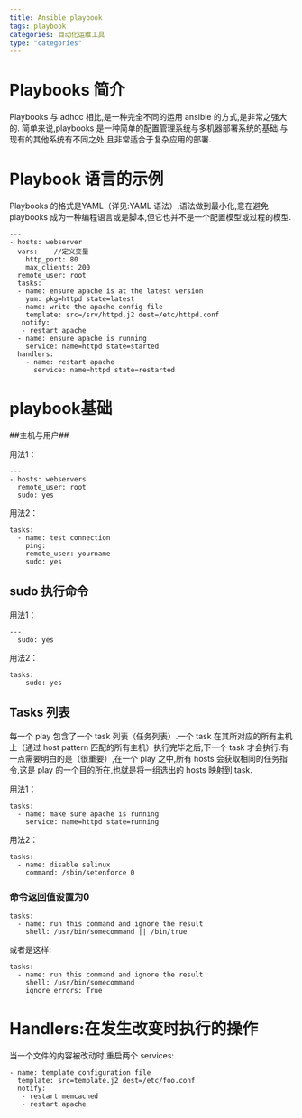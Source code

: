 ```yaml
---
title: Ansible playbook
tags: playbook
categories: 自动化运维工具
type: "categories"
---
```

# Playbooks 简介 #

Playbooks 与 adhoc 相比,是一种完全不同的运用 ansible 的方式,是非常之强大的.
简单来说,playbooks 是一种简单的配置管理系统与多机器部署系统的基础.与现有的其他系统有不同之处,且非常适合于复杂应用的部署.
<!-- more -->
# Playbook 语言的示例 #
Playbooks 的格式是YAML（详见:YAML 语法）,语法做到最小化,意在避免 playbooks 成为一种编程语言或是脚本,但它也并不是一个配置模型或过程的模型.

    ---
    - hosts: webserver
      vars:    //定义变量
        http_port: 80
        max_clients: 200
      remote_user: root
      tasks:
      - name: ensure apache is at the latest version
        yum: pkg=httpd state=latest
      - name: write the apache config file
        template: src=/srv/httpd.j2 dest=/etc/httpd.conf
       notify:
       - restart apache
      - name: ensure apache is running
        service: name=httpd state=started
      handlers:
        - name: restart apache
          service: name=httpd state=restarted

# playbook基础 #

##主机与用户##

用法1：

    ---
    - hosts: webservers
      remote_user: root
      sudo: yes
用法2：

    tasks:
      - name: test connection
        ping:
        remote_user: yourname
        sudo: yes

## sudo 执行命令 ##
用法1：

    ---
      sudo: yes
用法2：

    tasks:
        sudo: yes
## Tasks 列表 ##
每一个 play 包含了一个 task 列表（任务列表）.一个 task 在其所对应的所有主机上（通过 host pattern 匹配的所有主机）执行完毕之后,下一个 task 才会执行.有一点需要明白的是（很重要）,在一个 play 之中,所有 hosts 会获取相同的任务指令,这是 play 的一个目的所在,也就是将一组选出的 hosts 映射到 task.

用法1：

    tasks:
      - name: make sure apache is running
        service: name=httpd state=running
用法2：

    tasks:
      - name: disable selinux
        command: /sbin/setenforce 0

### 命令返回值设置为0 ###

    tasks:
      - name: run this command and ignore the result
        shell: /usr/bin/somecommand || /bin/true
或者是这样:

    tasks:
      - name: run this command and ignore the result
        shell: /usr/bin/somecommand
        ignore_errors: True

# Handlers:在发生改变时执行的操作 #
当一个文件的内容被改动时,重启两个 services:

    - name: template configuration file
      template: src=template.j2 dest=/etc/foo.conf
      notify:
       - restart memcached
       - restart apache

